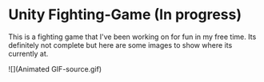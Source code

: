 # Unity Fighting-Game (In progress)

This is a fighting game that I've been working on for fun in my free time. Its definitely not complete but here are some images to show where its currently at.

![](Animated GIF-source.gif)
